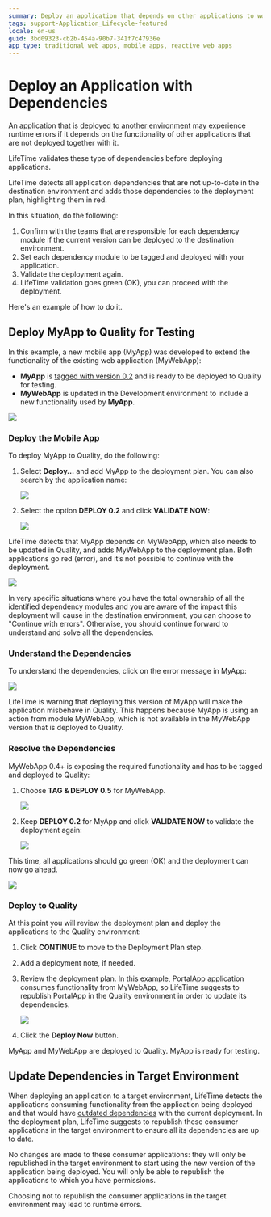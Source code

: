 ```yaml
---
summary: Deploy an application that depends on other applications to work, thus requiring them to be also deployed in the same environment.
tags: support-Application_Lifecycle-featured
locale: en-us
guid: 3bd09323-cb2b-454a-90b7-341f7c47936e
app_type: traditional web apps, mobile apps, reactive web apps
---
```


# Deploy an Application with Dependencies

An application that is [deployed to another environment](<deploy-an-application.md>) may experience runtime errors if it depends on the functionality of other applications that are not deployed together with it. 

LifeTime validates these type of dependencies before deploying applications. 

LifeTime detects all application dependencies that are not up-to-date in the destination environment and adds those dependencies to the deployment plan, highlighting them in red.

In this situation, do the following:

1. Confirm with the teams that are responsible for each dependency module if the current version can be deployed to the destination environment.
1. Set each dependency module to be tagged and deployed with your application.
1. Validate the deployment again.
1. LifeTime validation goes green (OK), you can proceed with the deployment.

Here's an example of how to do it.


## Deploy MyApp to Quality for Testing

In this example, a new mobile app (MyApp) was developed to extend the functionality of the existing web application (MyWebApp):

* **MyApp** is [tagged with version 0.2](<tag-a-version.md>) and is ready to be deployed to Quality for testing.
* **MyWebApp** is updated in the Development environment to include a new functionality used by **MyApp**.

![](images/deploy-an-application-with-dependencies-1.png)
  
### Deploy the Mobile App
To deploy MyApp to Quality, do the following:

1. Select **Deploy...** and add MyApp to the deployment plan. You can also search by the application name:

    ![](images/deploy-an-application-with-dependencies-2.png)

1. Select the option **DEPLOY 0.2** and click **VALIDATE NOW**:

    ![](images/deploy-an-application-with-dependencies-3.png)


LifeTime detects that MyApp depends on MyWebApp, which also needs to be updated in Quality, and adds MyWebApp to the deployment plan. Both applications go red (error), and it’s not possible to continue with the deployment.

![](images/deploy-an-application-with-dependencies-4.png)

In very specific situations where you have the total ownership of all the identified dependency modules and you are aware of the impact this deployment will cause in the destination environment, you can choose to "Continue with errors". Otherwise, you should continue forward to understand and solve all the dependencies. 

### Understand the Dependencies

To understand the dependencies, click on the error message in MyApp:

![](images/deploy-an-application-with-dependencies-5.png)

LifeTime is warning that deploying this version of MyApp will make the application misbehave in Quality. This happens because MyApp is using an action from module MyWebApp, which is not available in the MyWebApp version that is deployed to Quality.

### Resolve the Dependencies

MyWebApp 0.4+ is exposing the required functionality and has to be tagged and deployed to Quality:

1. Choose **TAG & DEPLOY 0.5** for MyWebApp.

    ![](images/deploy-an-application-with-dependencies-6.png)

1. Keep **DEPLOY 0.2** for MyApp and click **VALIDATE NOW** to validate the deployment again:

    ![](images/deploy-an-application-with-dependencies-7.png)

This time, all applications should go green (OK) and the deployment can now go ahead.

![](images/deploy-an-application-with-dependencies-8.png)

### Deploy to Quality

At this point you will review the deployment plan and deploy the applications to the Quality environment:

1. Click **CONTINUE** to move to the Deployment Plan step.

1. Add a deployment note, if needed.

1. Review the deployment plan. In this example, PortalApp application consumes functionality from MyWebApp, so LifeTime suggests to republish PortalApp in the Quality environment in order to update its dependencies.

    ![](images/deploy-an-application-with-dependencies-9.png)

1. Click the **Deploy Now** button.

MyApp and MyWebApp are deployed to Quality. MyApp is ready for testing.

## Update Dependencies in Target Environment

When deploying an application to a target environment, LifeTime detects the applications consuming functionality from the application being deployed and that would have [outdated dependencies](../../develop/reuse-and-refactor/handle-changes.md#change-functionality-in-the-producer-module) with the current deployment. In the deployment plan, LifeTime suggests to republish these consumer applications in the target environment to ensure all its dependencies are up to date.

No changes are made to these consumer applications: they will only be republished in the target environment to start using the new version of the application being deployed. You will only be able to republish the applications to which you have permissions.

Choosing not to republish the consumer applications in the target environment may lead to runtime errors.
